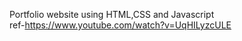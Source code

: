 Portfolio website using HTML,CSS and Javascript
<br>
ref-https://www.youtube.com/watch?v=UqHILyzcULE
